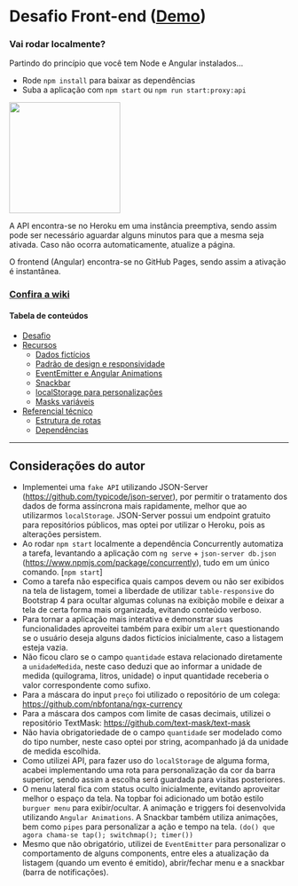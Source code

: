 # Desafio Front-end ([Demo](https://tiagoboeing.github.io/desafio-frontend-senior/))
### Vai rodar localmente? 
Partindo do princípio que você tem Node e Angular instalados...
- Rode `npm install` para baixar as dependências
- Suba a aplicação com `npm start` ou `npm run start:proxy:api`

<img src="https://res.cloudinary.com/practicaldev/image/fetch/s--7f5GjxUW--/c_limit%2Cf_auto%2Cfl_progressive%2Cq_auto%2Cw_880/https://thepracticaldev.s3.amazonaws.com/i/c29t9uc8roz8g9rddbqs.png" width="200"/>

A API encontra-se no Heroku em uma instância preemptiva, sendo assim pode ser necessário aguardar alguns minutos para que a mesma seja ativada. Caso não ocorra automaticamente, atualize a página.

O frontend (Angular) encontra-se no GitHub Pages, sendo assim a ativação é instantânea.

### [Confira a wiki](https://github.com/tiagoboeing/desafio-frontend-senior/wiki)

#### Tabela de conteúdos

- [Desafio](https://github.com/tiagoboeing/desafio-frontend-senior/wiki#desafio)
- [Recursos](https://github.com/tiagoboeing/desafio-frontend-senior/wiki/Recursos)
  - [Dados fictícios](https://github.com/tiagoboeing/desafio-frontend-senior/wiki/Recursos#dados-fict%C3%ADcios)
  - [Padrão de design e responsividade](https://github.com/tiagoboeing/desafio-frontend-senior/wiki/Recursos#padr%C3%A3o-de-design-e-responsividade)
  - [EventEmitter e Angular Animations](https://github.com/tiagoboeing/desafio-frontend-senior/wiki/Recursos#eventemitter-e-angular-animations)
  - [Snackbar](https://github.com/tiagoboeing/desafio-frontend-senior/wiki/Recursos#snackbar)
  - [localStorage para personalizações](https://github.com/tiagoboeing/desafio-frontend-senior/wiki/Recursos#localstorage-para-personaliza%C3%A7%C3%A3o)
  - [Masks variáveis](https://github.com/tiagoboeing/desafio-frontend-senior/wiki/Recursos#mask-vari%C3%A1veis)
- [Referencial técnico](https://github.com/tiagoboeing/desafio-frontend-senior/wiki/Referencial-t%C3%A9cnico)
  - [Estrutura de rotas](https://github.com/tiagoboeing/desafio-frontend-senior/wiki/Referencial-t%C3%A9cnico#estrutura-de-rotas)
  - [Dependências](https://github.com/tiagoboeing/desafio-frontend-senior/wiki/Referencial-t%C3%A9cnico#depend%C3%AAncias)




<hr>

## Considerações do autor

- Implementei uma `fake API` utilizando JSON-Server (https://github.com/typicode/json-server), por permitir o tratamento dos dados de forma assíncrona mais rapidamente, melhor que ao utilizarmos `localStorage`. JSON-Server possui um endpoint gratuito para repositórios públicos, mas optei por utilizar o Heroku, pois as alterações persistem.
- Ao rodar `npm start` localmente a dependência Concurrently automatiza a tarefa, levantando a aplicação com `ng serve` + `json-server db.json` (https://www.npmjs.com/package/concurrently), tudo em um único comando. [`npm start`]
- Como a tarefa não especifica quais campos devem ou não ser exibidos na tela de listagem, tomei a liberdade de utilizar `table-responsive` do Bootstrap 4 para ocultar algumas colunas na exibição mobile e deixar a tela de certa forma mais organizada, evitando conteúdo verboso.
- Para tornar a aplicação mais interativa e demonstrar suas funcionalidades aproveitei também para exibir um `alert` questionando se o usuário deseja alguns dados fictícios inicialmente, caso a listagem esteja vazia.
- Não ficou claro se o campo `quantidade` estava relacionado diretamente a `unidadeMedida`, neste caso deduzi que ao informar a unidade de medida (quilograma, litros, unidade) o input quantidade receberia o valor correspondente como sufixo.
- Para a máscara do input `preço` foi utilizado o repositório de um colega: https://github.com/nbfontana/ngx-currency
- Para a máscara dos campos com limite de casas decimais, utilizei o repositório TextMask: https://github.com/text-mask/text-mask
- Não havia obrigatoriedade de o campo `quantidade` ser modelado como do tipo number, neste caso optei por string, acompanhado já da unidade de medida escolhida.
- Como utilizei API, para fazer uso do `localStorage` de alguma forma, acabei implementando uma rota para personalização da cor da barra superior, sendo assim a escolha será guardada para visitas posteriores.
- O menu lateral fica com status oculto inicialmente, evitando aproveitar melhor o espaço da tela. Na topbar foi adicionado um botão estilo `burguer menu` para exibir/ocultar. A animação e triggers foi desenvolvida utilizando `Angular Animations`. A Snackbar também utiliza animações, bem como `pipes` para personalizar a ação e tempo na tela. `(do() que agora chama-se tap(); switchmap(); timer())`
- Mesmo que não obrigatório, utilizei de `EventEmitter` para personalizar o comportamento de alguns components, entre eles a atualização da listagem (quando um evento é emitido), abrir/fechar menu e a snackbar (barra de notificações).
